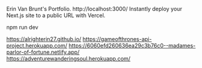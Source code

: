 Erin Van Brunt's Portfolio.
http://localhost:3000/
Instantly deploy your Next.js site to a public URL with Vercel.

npm run dev

https://alrighterin27.github.io/
https://gameofthrones-api-project.herokuapp.com/
https://6060efd260636ea29c3b76c0--madames-parlor-of-fortune.netlify.app/
https://adventurewanderingsoul.herokuapp.com/
